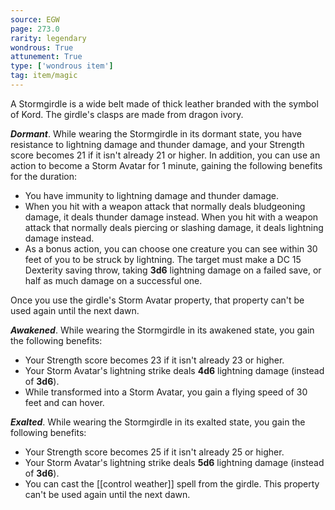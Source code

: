 ```yaml
---
source: EGW
page: 273.0
rarity: legendary
wondrous: True
attunement: True
type: ['wondrous item']
tag: item/magic
---
```


A Stormgirdle is a wide belt made of thick leather branded with the symbol of Kord. The girdle's clasps are made from dragon ivory.

**_Dormant_**. While wearing the Stormgirdle in its dormant state, you have resistance to lightning damage and thunder damage, and your Strength score becomes 21 if it isn't already 21 or higher. In addition, you can use an action to become a Storm Avatar for 1 minute, gaining the following benefits for the duration:

- You have immunity to lightning damage and thunder damage.
- When you hit with a weapon attack that normally deals bludgeoning damage, it deals thunder damage instead. When you hit with a weapon attack that normally deals piercing or slashing damage, it deals lightning damage instead.
- As a bonus action, you can choose one creature you can see within 30 feet of you to be struck by lightning. The target must make a DC 15 Dexterity saving throw, taking **3d6** lightning damage on a failed save, or half as much damage on a successful one.

Once you use the girdle's Storm Avatar property, that property can't be used again until the next dawn.

**_Awakened_**. While wearing the Stormgirdle in its awakened state, you gain the following benefits:

- Your Strength score becomes 23 if it isn't already 23 or higher.
- Your Storm Avatar's lightning strike deals **4d6** lightning damage (instead of **3d6**).
- While transformed into a Storm Avatar, you gain a flying speed of 30 feet and can hover.

**_Exalted_**. While wearing the Stormgirdle in its exalted state, you gain the following benefits:

- Your Strength score becomes 25 if it isn't already 25 or higher.
- Your Storm Avatar's lightning strike deals **5d6** lightning damage (instead of **3d6**).
- You can cast the [[control weather]] spell from the girdle. This property can't be used again until the next dawn.


